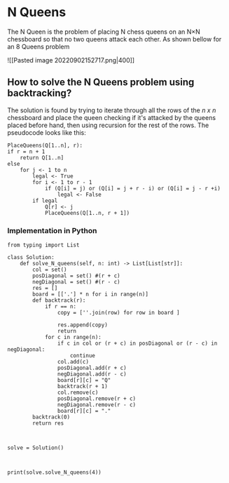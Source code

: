# N Queens
The N Queen is the problem of placing N chess queens on an N×N chessboard so that no two queens attack each other. As shown bellow for an 8 Queens problem

![[Pasted image 20220902152717.png|400]]

## How to solve the N Queens problem using backtracking? 

The solution is found by trying to iterate through all the rows of the *n x n* chessboard and place the queen checking if it's attacked by the queens placed before hand, then using recursion for the rest of the rows. The pseudocode looks like this:

```
PlaceQueens(Q[1..n], r):
if r = n + 1
	return Q[1..n]
else
	for j <- 1 to n
		legal <- True
		for i <- 1 to r - 1
			if (Q[i] = j) or (Q[i] = j + r - i) or (Q[i] = j - r +i)
				legal <- False
		if legal
			Q[r] <- j
			PlaceQueens(Q[1..n, r + 1])
```

### Implementation in Python
```jupyter
from typing import List

class Solution:
	def solve_N_queens(self, n: int) -> List[List[str]]:
		col = set()
		posDiagonal = set() #(r + c)
		negDiagonal = set() #(r - c)
		res = []
		board = [['.'] * n for i in range(n)]
		def backtrack(r):
			if r == n:
				copy = [''.join(row) for row in board ]
				
				res.append(copy)
				return
			for c in range(n):
				if c in col or (r + c) in posDiagonal or (r - c) in negDiagonal:
					continue
				col.add(c)
				posDiagonal.add(r + c)
				negDiagonal.add(r - c)
				board[r][c] = "Q"
				backtrack(r + 1)
				col.remove(c)
				posDiagonal.remove(r + c)
				negDiagonal.remove(r - c)
				board[r][c] = "."
		backtrack(0)
		return res

  

solve = Solution()

  

print(solve.solve_N_queens(4))

```


